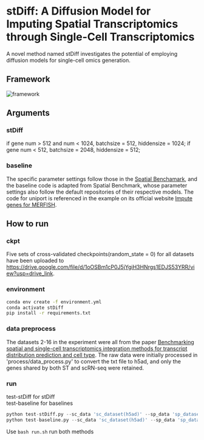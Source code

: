 # stDiff: A Diffusion Model for Imputing Spatial Transcriptomics through Single-Cell Transcriptomics

A novel method named stDiff investigates the potential of employing diffusion models for single-cell omics generation.

## Framework
![framework](./framework.jpg)

## Arguments
### stDiff
if gene num > 512 and num < 1024, batchsize = 512, hiddensize = 1024;
if gene num < 512, batchsize = 2048, hiddensize = 512;
### baseline
The specific parameter settings follow those in the [Spatial Benchamark](https://github.com/QuKunLab/SpatialBenchmarking), and the baseline code is adapted from Spatial Benchmark, whose parameter settings also follow the default repositories of their respective models.
The code for uniport is referenced in the example on its official website [Impute genes for MERFISH](https://uniport.readthedocs.io/en/latest/examples/MERFISH/MERFISH_impute.html).


## How to run
### ckpt
Five sets of cross-validated checkpoints(random_state = 0) for all datasets have been uploaded to https://drive.google.com/file/d/1oOSBm1cP0J5jYgiH3HNrgs1EDJS53YRR/view?usp=drive_link.
### environment
```bash
conda env create -f environment.yml
conda activate stDiff
pip install -r requirements.txt
```
### data preprocess
The datasets 2-16 in the experiment were all from the paper [Benchmarking spatial and single-cell transcriptomics integration methods for transcript distribution prediction and cell type](https://www.nature.com/articles/s41592-022-01480-9). The raw data were initially processed in 'process/data_process.py' to convert the txt file to h5ad, and only the genes shared by both ST and scRN-seq were retained.

### run
test-stDiff for stDiff \
test-baseline for baselines 

```python
python test-stDiff.py --sc_data 'sc_dataset(h5ad)' --sp_data 'sp_dataset(h5ad)' --document 'stDiff_result_name' --batch_size 512 --hidden_size 1024
python test-baseline.py --sc_data 'sc_dataset(h5ad)' --sp_data 'sp_dataset(h5ad)' --document 'base_result_name'   
```
Use ```bash run.sh``` run both methods



